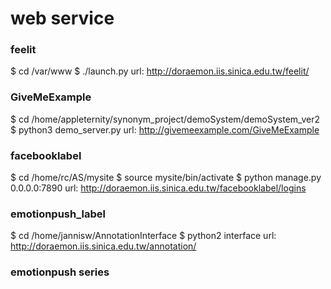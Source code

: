 # web service



### feelit 
$ cd /var/www
$ ./launch.py
url: http://doraemon.iis.sinica.edu.tw/feelit/

### GiveMeExample
$ cd /home/appleternity/synonym_project/demoSystem/demoSystem_ver2
$ python3 demo_server.py
url: http://givemeexample.com/GiveMeExample

### facebooklabel
$ cd /home/rc/AS/mysite
$ source mysite/bin/activate
$ python manage.py 0.0.0.0:7890
url: http://doraemon.iis.sinica.edu.tw/facebooklabel/logins

### emotionpush_label
$ cd /home/jannisw/AnnotationInterface
$ python2 interface
url: http://doraemon.iis.sinica.edu.tw/annotation/

### emotionpush series 